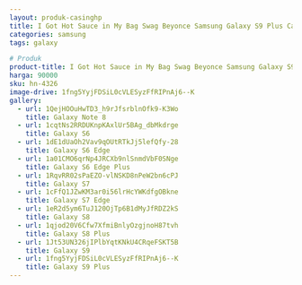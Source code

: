 ```yaml
---
layout: produk-casinghp
title: I Got Hot Sauce in My Bag Swag Beyonce Samsung Galaxy S9 Plus Case
categories: samsung
tags: galaxy

# Produk
product-title: I Got Hot Sauce in My Bag Swag Beyonce Samsung Galaxy S9 Plus Case
harga: 90000
sku: hn-4326
image-drive: 1fng5YyjFDSiL0cVLESyzFfRIPnAj6--K
gallery:
  - url: 1QejHOOuHwTD3_h9rJfsrblnOfk9-K3Wo
    title: Galaxy Note 8
  - url: 1cqtNs2RRDUKnpKAxlUr5BAg_dbMkdrge
    title: Galaxy S6
  - url: 1dE1dUaOh2Vav9qOUtRTkJj5lefQfy-28
    title: Galaxy S6 Edge
  - url: 1a01CMO6qrNp4JRCXb9nlSnmdVbF0SNge
    title: Galaxy S6 Edge Plus
  - url: 1RqvRR02sPaEZO-vlNSKD8nPeW2bn6cPJ
    title: Galaxy S7
  - url: 1cFfQ1JZwKM3ar0i56lrHcYWKdfgOBkne
    title: Galaxy S7 Edge
  - url: 1eR2d5ym6TuJ120OjTp6B1dMyJfRDZ2kS
    title: Galaxy S8
  - url: 1qjod20V6Cfw7XfmiBnlyOzgjnoH87tvh
    title: Galaxy S8 Plus
  - url: 1Jt53UN326jIPlbYqtKNkU4CRqeFSKT5B
    title: Galaxy S9
  - url: 1fng5YyjFDSiL0cVLESyzFfRIPnAj6--K
    title: Galaxy S9 Plus
---
```

